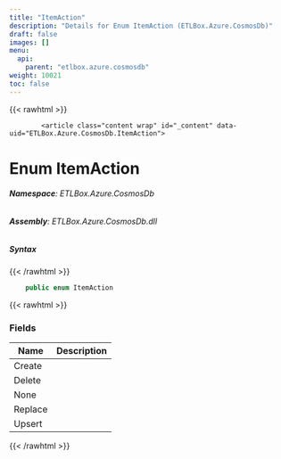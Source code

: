 ```yaml
---
title: "ItemAction"
description: "Details for Enum ItemAction (ETLBox.Azure.CosmosDb)"
draft: false
images: []
menu:
  api:
    parent: "etlbox.azure.cosmosdb"
weight: 10021
toc: false
---
```


{{< rawhtml >}}

            <article class="content wrap" id="_content" data-uid="ETLBox.Azure.CosmosDb.ItemAction">
  <h1 id="ETLBox_Azure_CosmosDb_ItemAction" data-uid="ETLBox.Azure.CosmosDb.ItemAction" class="text-break">Enum ItemAction</h1>
  <div class="markdown level0 summary"></div>
  <div class="markdown level0 conceptual"></div>
<h6><strong>Namespace</strong>: ETLBox.Azure.CosmosDb</h6>
  <h6><strong>Assembly</strong>: ETLBox.Azure.CosmosDb.dll</h6>
  <h5 id="ETLBox_Azure_CosmosDb_ItemAction_syntax">Syntax</h5>
{{< /rawhtml >}}

```C#
    public enum ItemAction
```

{{< rawhtml >}}
  <h3 id="fields">Fields
</h3>
  <table class="table table-bordered table-condensed">
    <thead>
      <tr>
        <th>Name</th>
        <th>Description</th>
      </tr>
    <thead>
    </thead></thead><tbody>
      <tr>
        <td id="ETLBox_Azure_CosmosDb_ItemAction_Create">Create</td>
        <td></td>
      </tr>
      <tr>
        <td id="ETLBox_Azure_CosmosDb_ItemAction_Delete">Delete</td>
        <td></td>
      </tr>
      <tr>
        <td id="ETLBox_Azure_CosmosDb_ItemAction_None">None</td>
        <td></td>
      </tr>
      <tr>
        <td id="ETLBox_Azure_CosmosDb_ItemAction_Replace">Replace</td>
        <td></td>
      </tr>
      <tr>
        <td id="ETLBox_Azure_CosmosDb_ItemAction_Upsert">Upsert</td>
        <td></td>
      </tr>
    </tbody>
  </table>

{{< /rawhtml >}}
